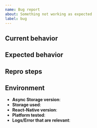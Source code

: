 ```yaml
---
name: Bug report
about: Something not working as expected
label: bug
---
```


## Current behavior
<!-- Describe the issue. -->


## Expected behavior
<!-- Describe what the desired behavior would be. -->


## Repro steps
<!-- Please provide us steps (in points) how we can reproduce the issue. -->


## Environment

- **Async Storage version**: <!-- @react-native-community/async-storage version set in package.json -->
- **Storage used**: <!-- Which storage backend the bug relates to -->
- **React-Native version**: <!-- React Native version set in package.json -->
- **Platform tested**: <!--  iOS / Android version -->
- **Logs/Error that are relevant**: <!-- link to your CI logs or semantic-release logs -->
